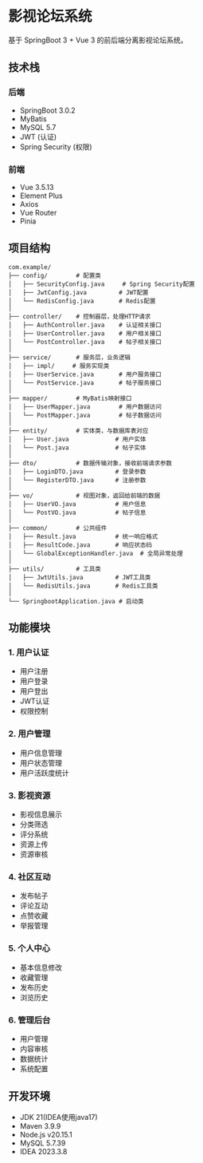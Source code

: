 # 影视论坛系统

基于 SpringBoot 3 + Vue 3 的前后端分离影视论坛系统。

## 技术栈

### 后端
- SpringBoot 3.0.2
- MyBatis
- MySQL 5.7
- JWT (认证)
- Spring Security (权限)

### 前端
- Vue 3.5.13
- Element Plus
- Axios
- Vue Router
- Pinia

## 项目结构

```
com.example/
├── config/        # 配置类
│   ├── SecurityConfig.java     # Spring Security配置
│   ├── JwtConfig.java         # JWT配置
│   └── RedisConfig.java       # Redis配置
│
├── controller/    # 控制器层，处理HTTP请求
│   ├── AuthController.java    # 认证相关接口
│   ├── UserController.java    # 用户相关接口
│   └── PostController.java    # 帖子相关接口
│
├── service/       # 服务层，业务逻辑
│   ├── impl/     # 服务实现类
│   ├── UserService.java       # 用户服务接口
│   └── PostService.java       # 帖子服务接口
│
├── mapper/        # MyBatis映射接口
│   ├── UserMapper.java        # 用户数据访问
│   └── PostMapper.java        # 帖子数据访问
│
├── entity/        # 实体类，与数据库表对应
│   ├── User.java             # 用户实体
│   └── Post.java             # 帖子实体
│
├── dto/           # 数据传输对象，接收前端请求参数
│   ├── LoginDTO.java         # 登录参数
│   └── RegisterDTO.java      # 注册参数
│
├── vo/            # 视图对象，返回给前端的数据
│   ├── UserVO.java           # 用户信息
│   └── PostVO.java           # 帖子信息
│
├── common/        # 公共组件
│   ├── Result.java           # 统一响应格式
│   ├── ResultCode.java       # 响应状态码
│   └── GlobalExceptionHandler.java  # 全局异常处理
│
├── utils/         # 工具类
│   ├── JwtUtils.java         # JWT工具类
│   └── RedisUtils.java       # Redis工具类
│
└── SpringbootApplication.java # 启动类

```

## 功能模块

### 1. 用户认证
- 用户注册
- 用户登录
- 用户登出
- JWT认证
- 权限控制

### 2. 用户管理
- 用户信息管理
- 用户状态管理
- 用户活跃度统计

### 3. 影视资源
- 影视信息展示
- 分类筛选
- 评分系统
- 资源上传
- 资源审核

### 4. 社区互动
- 发布帖子
- 评论互动
- 点赞收藏
- 举报管理

### 5. 个人中心
- 基本信息修改
- 收藏管理
- 发布历史
- 浏览历史

### 6. 管理后台
- 用户管理
- 内容审核
- 数据统计
- 系统配置

## 开发环境
- JDK 21(IDEA使用java17)
- Maven 3.9.9
- Node.js v20.15.1
- MySQL 5.7.39
- IDEA 2023.3.8
